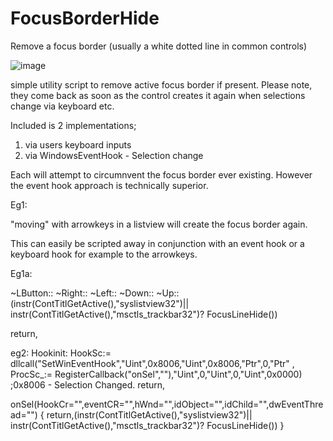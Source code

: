 # FocusBorderHide

Remove a focus border (usually a white dotted line in common controls)

![image](https://github.com/wolfman616/FocusBorderHide/assets/62726599/fd4b78d9-0fb8-44bd-8865-1d34c6f4b37b)


simple utility script to remove active focus border if present. Please note, they come back as soon as the control creates it again when selections change via keyboard etc.

Included is 2 implementations;
1) via users keyboard inputs
2) via WindowsEventHook - Selection change

Each will attempt to circumnvent the focus border ever existing. However the event hook approach is technically superior. 

Eg1: 

"moving" with arrowkeys in a listview will create the focus border again.

This can easily be scripted away in conjunction with an event hook or a keyboard hook for example to the arrowkeys.

Eg1a: 

~LButton::
~Right::
~Left::
~Down::
~Up::
(instr(ContTitlGetActive(),"syslistview32")|| instr(ContTitlGetActive(),"msctls_trackbar32")? FocusLineHide())

return,

eg2:
Hookinit:
HookSc:= dllcall("SetWinEventHook","Uint",0x8006,"Uint",0x8006,"Ptr",0,"Ptr"
, ProcSc_:= RegisterCallback("onSel",""),"Uint",0,"Uint",0,"Uint",0x0000) ;0x8006 - Selection Changed.
return,

onSel(HookCr="",eventCR="",hWnd="",idObject="",idChild="",dwEventThread="") {
	return,(instr(ContTitlGetActive(),"syslistview32")|| instr(ContTitlGetActive(),"msctls_trackbar32")? FocusLineHide())
}
